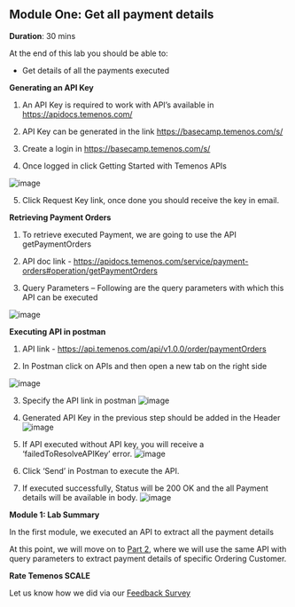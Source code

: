 ## Module One: Get all payment details

**Duration**: 30 mins

At the end of this lab you should be able to:
- Get details of all the payments executed 

**Generating an API Key**
1. An API Key is required to work with API’s available in https://apidocs.temenos.com/

2. API Key can be generated in the link https://basecamp.temenos.com/s/

3. Create a login in https://basecamp.temenos.com/s/

4. Once logged in click Getting Started with Temenos APIs 

![image](https://github.com/temenos/SCALE2020/blob/main/Lab%202%20-%20Payments%20Experience/images/image002.png)

5. Click Request Key link, once done you should receive the key in email.

**Retrieving Payment Orders**

1. To retrieve executed Payment, we are going to use the API getPaymentOrders

2. API doc link - https://apidocs.temenos.com/service/payment-orders#operation/getPaymentOrders

3. Query Parameters – Following are the query parameters with which this API can be executed

![image](https://github.com/temenos/SCALE2020/blob/main/Lab%202%20-%20Payments%20Experience/images/image003.png)

**Executing API in postman**

1. API link - https://api.temenos.com/api/v1.0.0/order/paymentOrders

2. In Postman click on APIs and then open a new tab on the right side

![image](https://github.com/temenos/SCALE2020/blob/main/Lab%202%20-%20Payments%20Experience/images/image004.png)

3. Specify the API link in postman 
![image](https://github.com/temenos/SCALE2020/blob/main/Lab%202%20-%20Payments%20Experience/images/image005.png)

4. Generated API Key in the previous step should be added in the Header
![image](https://github.com/temenos/SCALE2020/blob/main/Lab%202%20-%20Payments%20Experience/images/image006.png)

5. If API executed without API key, you will receive a ‘failedToResolveAPIKey’ error.
![image](https://github.com/temenos/SCALE2020/blob/main/Lab%202%20-%20Payments%20Experience/images/image007.png)

6. Click ‘Send’ in Postman to execute the API.

7. If executed successfully, Status will be 200 OK and the all Payment details will be available in body. 
![image](https://github.com/temenos/SCALE2020/blob/main/Lab%202%20-%20Payments%20Experience/images/image008.png)

**Module 1: Lab Summary**

In the first module, we executed an API to extract all the payment details

At this point, we will move on to [Part 2](https://github.com/temenos/SCALE2020/blob/main/Lab%202%20-%20Payments%20Experience/Module2-GetPaymentsBasedOnOrdering.md), where we will use the same API with query parameters to extract payment details of specific Ordering Customer.

**Rate Temenos SCALE**

Let us know how we did via our [Feedback Survey]()